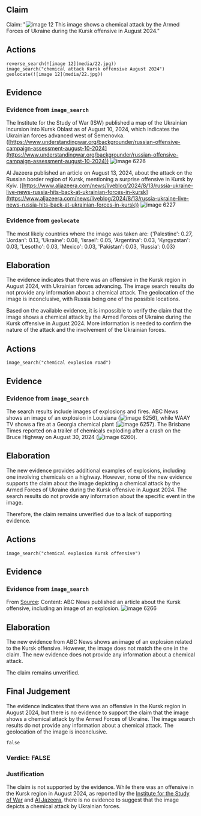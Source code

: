 ## Claim
Claim: "![image 12](media/22.jpg) This image shows a chemical attack by the Armed Forces of Ukraine during the Kursk offensive in August 2024."

## Actions
```
reverse_search(![image 12](media/22.jpg))
image_search("chemical attack Kursk offensive August 2024")
geolocate(![image 12](media/22.jpg))
```

## Evidence
### Evidence from `image_search`
The Institute for the Study of War (ISW) published a map of the Ukrainian incursion into Kursk Oblast as of August 10, 2024, which indicates the Ukrainian forces advanced west of Semenovka. ([https://www.understandingwar.org/backgrounder/russian-offensive-campaign-assessment-august-10-2024](https://www.understandingwar.org/backgrounder/russian-offensive-campaign-assessment-august-10-2024)) ![image 6226](media/2025-08-29_22-39-1756507183-816168.jpg)

Al Jazeera published an article on August 13, 2024, about the attack on the Russian border region of Kursk, mentioning a surprise offensive in Kursk by Kyiv. ([https://www.aljazeera.com/news/liveblog/2024/8/13/russia-ukraine-live-news-russia-hits-back-at-ukrainian-forces-in-kursk](https://www.aljazeera.com/news/liveblog/2024/8/13/russia-ukraine-live-news-russia-hits-back-at-ukrainian-forces-in-kursk)) ![image 6227](media/2025-08-29_22-39-1756507184-123413.jpg)


### Evidence from `geolocate`
The most likely countries where the image was taken are: {'Palestine': 0.27, 'Jordan': 0.13, 'Ukraine': 0.08, 'Israel': 0.05, 'Argentina': 0.03, 'Kyrgyzstan': 0.03, 'Lesotho': 0.03, 'Mexico': 0.03, 'Pakistan': 0.03, 'Russia': 0.03}

## Elaboration
The evidence indicates that there was an offensive in the Kursk region in August 2024, with Ukrainian forces advancing. The image search results do not provide any information about a chemical attack. The geolocation of the image is inconclusive, with Russia being one of the possible locations.

Based on the available evidence, it is impossible to verify the claim that the image shows a chemical attack by the Armed Forces of Ukraine during the Kursk offensive in August 2024. More information is needed to confirm the nature of the attack and the involvement of the Ukrainian forces.


## Actions
```
image_search("chemical explosion road")
```

## Evidence
### Evidence from `image_search`
The search results include images of explosions and fires. ABC News shows an image of an explosion in Louisiana (![image 6256](media/2025-08-29_22-41-1756507261-749851.jpg)), while WAAY TV shows a fire at a Georgia chemical plant (![image 6257](media/2025-08-29_22-41-1756507262-080250.jpg)). The Brisbane Times reported on a trailer of chemicals exploding after a crash on the Bruce Highway on August 30, 2024 (![image 6260](media/2025-08-29_22-41-1756507262-695799.jpg)).


## Elaboration
The new evidence provides additional examples of explosions, including one involving chemicals on a highway. However, none of the new evidence supports the claim about the image depicting a chemical attack by the Armed Forces of Ukraine during the Kursk offensive in August 2024. The search results do not provide any information about the specific event in the image.

Therefore, the claim remains unverified due to a lack of supporting evidence.


## Actions
```
image_search("chemical explosion Kursk offensive")
```

## Evidence
### Evidence from `image_search`
From [Source](https://abcnews.go.com/Politics/us-concerned-ukraines-kursk-assault-russia-prepares-counterattack/story?id=113022137): 
Content: ABC News published an article about the Kursk offensive, including an image of an explosion. ![image 6266](media/2025-08-29_22-41-1756507280-194921.jpg)


## Elaboration
The new evidence from ABC News shows an image of an explosion related to the Kursk offensive. However, the image does not match the one in the claim. The new evidence does not provide any information about a chemical attack.

The claim remains unverified.


## Final Judgement
The evidence indicates that there was an offensive in the Kursk region in August 2024, but there is no evidence to support the claim that the image shows a chemical attack by the Armed Forces of Ukraine. The image search results do not provide any information about a chemical attack. The geolocation of the image is inconclusive.

`false`

### Verdict: FALSE

### Justification
The claim is not supported by the evidence. While there was an offensive in the Kursk region in August 2024, as reported by the [Institute for the Study of War](https://www.understandingwar.org/backgrounder/russian-offensive-campaign-assessment-august-10-2024) and [Al Jazeera](https://www.aljazeera.com/news/liveblog/2024/8/13/russia-ukraine-live-news-russia-hits-back-at-ukrainian-forces-in-kursk), there is no evidence to suggest that the image depicts a chemical attack by Ukrainian forces.
